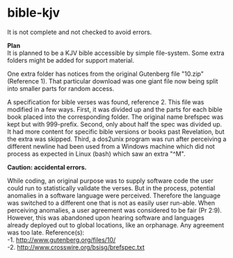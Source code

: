# bible-kjv
It is not complete and not checked to avoid errors.

**Plan**  
It is planned to be a KJV bible accessible by simple file-system. Some extra folders might be added for support material.  

One extra folder has notices from the original Gutenberg file "10.zip" (Reference 1). That particular download was one giant file now being split into smaller parts for random access.   

A specification for bible verses was found, reference 2. This file was modified in a few ways.
First, it was divided up and the parts for each bible book placed into the corresponding folder. The original name brefspec was kept but with 999-prefix.
Second, only about half the spec was divided up. It had more content for specific bible versions or books past Revelation, but the extra was skipped.
Third, a dos2unix program was run after perceiving a different newline had been used from a Windows machine which did not process as expected in Linux (bash) which saw an extra "^M". 

**Caution: accidental errors.**  

While coding, an original purpose was to supply software code the user could run to statistically validate the verses. But in the process, potential anomalies in a software language were perceived.
Therefore the language was switched to a different one that is not as easily user run-able.
When perceiving anomalies, a user agreement was considered to be fair (Pr 2:9). However, this was abandoned upon hearing software and languages already deployed out to global locations, like an orphanage. Any agreement was too late.
Reference(s):  
-1. http://www.gutenberg.org/files/10/   
-2. http://www.crosswire.org/bsisg/brefspec.txt
